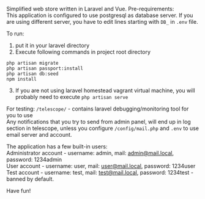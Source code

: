Simplified web store written in Laravel and Vue.
Pre-requirements:  
This application is configured to use postgresql as database server. If you are using different server, 
you have to edit lines starting with ```DB_``` in ```.env``` file.

  
To run:
1. put it in your laravel directory
2. Execute following commands in project root directory  
```
php artisan migrate
php artisan passport:install  
php artisan db:seed
npm install
```
3. If you are not using laravel homestead vagrant virtual machine, you will probably need to execute ```php artisan serve```


For testing:
```/telescope/``` - contains laravel debugging/monitoring tool for you to use  
Any notifications that you try to send from admin panel, will end up in log section in telescope, unless you configure
 ```/config/mail.php``` and ```.env``` to use email server and account.
 
The application has a few built-in users:  
Administrator account - username: admin, mail: admin@mail.local, password: 1234admin  
User account - username: user, mail: user@mail.local, password: 1234user  
Test account - username: test, mail: test@mail.local, password: 1234test - banned by default.  


Have fun!
